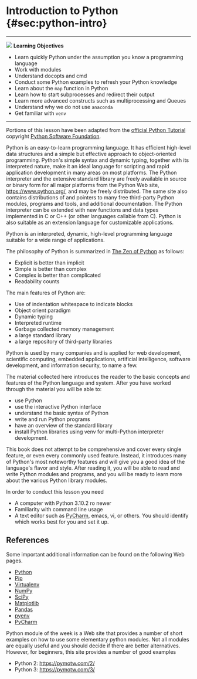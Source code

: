 # Introduction to Python {#sec:python-intro}

---

![](images/learning.png) **Learning Objectives**

* Learn quickly Python under the assumption you know a programming language
* Work with modules
* Understand docopts and cmd
* Conduct some Python examples to refresh your Python knowledge
* Learn about the `map` function in Python
* Learn how to start subprocesses and redirect their output
* Learn more advanced constructs such as multiprocessing and Queues
* Understand why we do not use `anaconda`
* Get familiar with `venv`

---

Portions of this lesson have been adapted from the [official Python
Tutorial](https://docs.python.org/2/tutorial/) copyright [Python
Software Foundation](http://www.python.org/).

Python is an easy-to-learn programming language. It has efficient
high-level data structures and a simple but effective approach to
object-oriented programming. Python's simple syntax and dynamic typing,
together with its interpreted nature, make it an ideal language for
scripting and rapid application development in many areas on most
platforms. The Python interpreter and the extensive standard library are
freely available in source or binary form for all major platforms from
the Python Web site, <https://www.python.org/>, and may be freely
distributed. The same site also contains distributions of and pointers
to many free third-party Python modules, programs and tools, and
additional documentation. The Python interpreter can be extended with
new functions and data types implemented in C or C++ (or other languages
callable from C). Python is also suitable as an extension language for
customizable applications.

Python is an interpreted, dynamic, high-level programming language
suitable for a wide range of applications.

The philosophy of Python is summarized in [The Zen of
Python](https://www.python.org/dev/peps/pep-0020/) as follows:

* Explicit is better than implicit
* Simple is better than complex
* Complex is better than complicated
* Readability counts

The main features of Python are:

* Use of indentation whitespace to indicate blocks
* Object orient paradigm
* Dynamic typing
* Interpreted runtime
* Garbage collected memory management
* a large standard library
* a large repository of third-party libraries

Python is used by many companies and is applied for web development,
scientific computing, embedded applications, artificial intelligence,
software development, and information security, to name a few.

The material collected here introduces the reader to the basic concepts
and features of the Python language and system. After you have worked
through the material you will be able to:

* use Python
* use the interactive Python interface
* understand the basic syntax of Python
* write and run Python programs
* have an overview of the standard library
* install Python libraries using venv for multi-Python interpreter development.

This book does not attempt to be comprehensive and cover every
single feature, or even every commonly used feature. Instead, it
introduces many of Python's most noteworthy features and will give you
a good idea of the language's flavor and style. After reading it, you
will be able to read and write Python modules and programs, and you will
be ready to learn more about the various Python library modules.

In order to conduct this lesson you need

* A computer with Python 3.10.2 ro newer
* Familiarity with command line usage
* A text editor such as [PyCharm](https://www.jetbrains.com/pycharm/),
  emacs, vi, or others. You should identify which works best for you
  and set it up.

## References

Some important additional information can be found on the following Web
pages.

* [Python](https://www.python.org/)
* [Pip](https://pip.pypa.io/en/stable/)
* [Virtualenv](https://virtualenv.pypa.io/en/stable/)
* [NumPy](http://www.numpy.org/)
* [SciPy](https://scipy.org/)
* [Matplotlib](http://matplotlib.org/)
* [Pandas](http://pandas.pydata.org/)
* [pyenv](https://github.com/pyenv/pyenv)
* [PyCharm](https://github.com/pyenv/pyenv)

Python module of the week is a Web site that provides a number of short
examples on how to use some elementary python modules. Not all modules
are equally useful and you should decide if there are better
alternatives. However, for beginners, this site provides a number of good
examples

* Python 2: <https://pymotw.com/2/>
* Python 3: <https://pymotw.com/3/>
